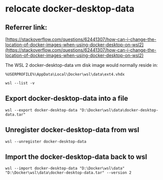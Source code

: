 # relocate docker-desktop-data

## Referrer link:  
[https://stackoverflow.com/questions/62441307/how-can-i-change-the-location-of-docker-images-when-using-docker-desktop-on-wsl2](https://stackoverflow.com/questions/62441307/how-can-i-change-the-location-of-docker-images-when-using-docker-desktop-on-wsl2)

The WSL 2 docker-desktop-data vm disk image would normally reside in: 
```
%USERPROFILE%\AppData\Local\Docker\wsl\data\ext4.vhdx
```

```
wsl --list -v
```

## Export docker-desktop-data into a file
```
wsl --export docker-desktop-data "D:\Docker\wsl\data\docker-desktop-data.tar"
```

## Unregister docker-desktop-data from wsl
```
wsl --unregister docker-desktop-data
```

## Import the docker-desktop-data back to wsl
```
wsl --import docker-desktop-data "D:\Docker\wsl\data" "D:\Docker\wsl\data\docker-desktop-data.tar" --version 2
```